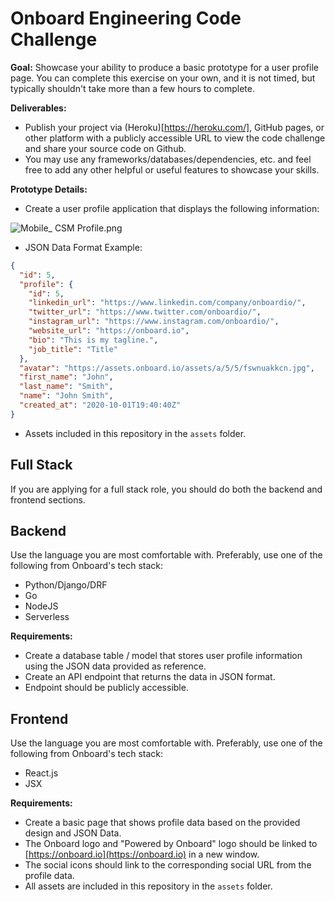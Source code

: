 # Onboard Engineering Code Challenge

**Goal:** Showcase your ability to produce a basic prototype for a user profile page. You can complete this exercise on your own, and it is not timed, but typically shouldn't take more than a few hours to complete.

**Deliverables:**

- Publish your project via (Heroku)[https://heroku.com/], GitHub pages, or other platform with a publicly accessible URL to view the code challenge and share your source code on Github.
- You may use any frameworks/databases/dependencies, etc. and feel free to add any other helpful or useful features to showcase your skills.

**Prototype Details:**

- Create a user profile application that displays the following information:

![Mobile_ CSM Profile.png](https://s3-us-west-2.amazonaws.com/secure.notion-static.com/dfe36f22-1b15-4461-8382-24d60f7dc535/Mobile__CSM_Profile.png)

- JSON Data Format Example:

```json
{
  "id": 5,
  "profile": {
    "id": 5,
    "linkedin_url": "https://www.linkedin.com/company/onboardio/",
    "twitter_url": "https://www.twitter.com/onboardio/",
    "instagram_url": "https://www.instagram.com/onboardio/",
    "website_url": "https://onboard.io",
    "bio": "This is my tagline.",
    "job_title": "Title"
  },
  "avatar": "https://assets.onboard.io/assets/a/5/5/fswnuakkcn.jpg",
  "first_name": "John",
  "last_name": "Smith",
  "name": "John Smith",
  "created_at": "2020-10-01T19:40:40Z"
}
```

- Assets included in this repository in the `assets` folder.

## Full Stack

If you are applying for a full stack role, you should do both the backend and frontend sections.

## Backend

Use the language you are most comfortable with. Preferably, use one of the following from Onboard's tech stack:

- Python/Django/DRF
- Go
- NodeJS
- Serverless

**Requirements:**

- Create a database table / model that stores user profile information using the JSON data provided as reference.
- Create an API endpoint that returns the data in JSON format.
- Endpoint should be publicly accessible.

## Frontend

Use the language you are most comfortable with. Preferably, use one of the following from Onboard's tech stack:

- React.js
- JSX

**Requirements:**

- Create a basic page that shows profile data based on the provided design and JSON Data.
- The Onboard logo and "Powered by Onboard" logo should be linked to [https://onboard.io](https://onboard.io) in a new window.
- The social icons should link to the corresponding social URL from the profile data.
- All assets are included in this repository in the `assets` folder.
